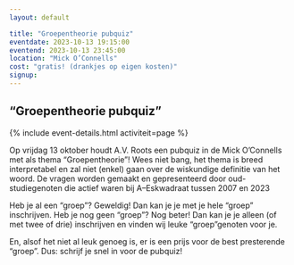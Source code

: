 ```yaml
---
layout: default

title: "Groepentheorie pubquiz"
eventdate: 2023-10-13 19:15:00
eventend: 2023-10-13 23:45:00
location: "Mick O’Connells"
cost: "gratis! (drankjes op eigen kosten)"
signup: 
---
```


## “Groepentheorie pubquiz”
{% include event-details.html activiteit=page %}

Op vrijdag 13 oktober houdt A.V. Roots een pubquiz in de Mick O’Connells met als thema “Groepentheorie”! Wees niet bang, het thema is breed interpretabel en zal niet (enkel) gaan over de wiskundige definitie van het woord. De vragen worden gemaakt en gepresenteerd door oud-studiegenoten die actief waren bij A–Eskwadraat tussen 2007 en 2023

Heb je al een “groep”? Geweldig! Dan kan je je met je hele “groep” inschrijven. Heb je nog geen “groep”? Nog beter! Dan kan je je alleen (of met twee of drie) inschrijven en vinden wij leuke “groep”genoten voor je.

En, alsof het niet al leuk genoeg is, er is een prijs voor de best presterende “groep”.
Dus: schrijf je snel in voor de pubquiz!